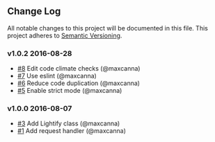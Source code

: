 ## Change Log
All notable changes to this project will be documented in this file.
This project adheres to [Semantic Versioning](http://semver.org/).

### v1.0.2 2016-08-28
- [#8](https://github.com/maxcanna/node-lightify-rest/pull/8) Edit code climate checks (@maxcanna)
- [#7](https://github.com/maxcanna/node-lightify-rest/pull/7) Use eslint (@maxcanna)
- [#6](https://github.com/maxcanna/node-lightify-rest/pull/6) Reduce code duplication (@maxcanna)
- [#5](https://github.com/maxcanna/node-lightify-rest/pull/5) Enable strict mode (@maxcanna)

### v1.0.0 2016-08-07
- [#3](https://github.com/maxcanna/node-lightify-rest/pull/3) Add Lightify class (@maxcanna)
- [#1](https://github.com/maxcanna/node-lightify-rest/pull/1) Add request handler (@maxcanna)
